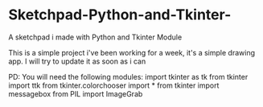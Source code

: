 # Sketchpad-Python-and-Tkinter-
A sketchpad i made with Python and Tkinter Module

This is a simple project i've been working for a week, it's a simple drawing app.
I will try to update it as soon as i can

PD: You will need the following modules:
import  tkinter as tk
from tkinter import ttk
from tkinter.colorchooser import *
from tkinter import messagebox
from PIL import ImageGrab
